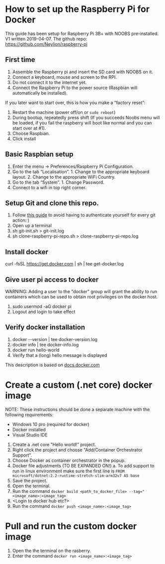 # How to set up the Raspberry Pi for Docker
This guide has been setup for Raspberry Pi 3B+ with NOOBS pre-installed. V1 written 2019-04-07.
The github repo: https://github.com/Neylion/raspberry-pi

## First time
1. Assemble the Raspberry pi and insert the SD card with NOOBS on it.
2. Connect a keyboard, mouse and screen to the RPI.
3. Do not connect it to the internet yet.
4. Connect the Raspberry Pi to the power source (Raspbian will automatically be installed).

If you later want to start over, this is how you make a “factory reset”:

1. Restart the machine (power off/on or `sudo reboot`)
2. During bootup, repeatedly press shift (If you succeeds Noobs menu will be loaded, if you fail the raspberry will boot like normal and you can start over at #1).
3. Choose Raspbian.
4. Click install

## Basic Raspbian setup
1. Enter the menu -> Preferences/Raspberry Pi Configuration.
  1. Go to the tab “Localisation”.
    1. Change to the appropriate keyboard layout.
    2. Change to the appropriate WiFi Country.
  2. Go to the tab “System”.
    1. Change Password.
2. Connect to a wifi in top right corner.

## Setup Git and clone this repo.
1. Follow [this guide](https://stackoverflow.com/questions/8588768/how-do-i-avoid-the-specification-of-the-username-and-password-at-every-git-push) to avoid having to authenticate yourself for every git action: )
2. Open up a terminal
3. sh git-init.sh > git-init.log
4. sh clone-raspberry-pi-repo.sh > clone-raspberry-pi-repo.log

## Install docker

curl -fsSL https://get.docker.com | sh | tee get-docker.log

## Give user pi access to docker

WARNING: Adding a user to the "docker" group will grant the ability to run containers which can be used to obtain root privileges on the docker host.

1. sudo usermod -aG docker pi
2. Logout and login to take effect

## Verify docker installation

1. docker --version | tee docker-version.log
2. docker info | tee docker-info.log
2. docker run hello-world
3. Verify that a (long) hello message is displayed

This description is based on [docs.docker.com](https://docs.docker.com/get-started/)

# Create a custom (.net core) docker image
NOTE: These instructions should be done a separate machine with the following requirements:
- Windows 10 pro (required for docker)
- Docker installed
- Visual Studio IDE

1. Create a .net core "Hello world!" project.
2. Right click the project and choose "Add/Container Orchestrator Support".
3. Choose Docker as container orchestrator in the popup.
4. Docker file adjustments (TO BE EXPANDED ON!)
  a. To add support to run in linux environment make sure the first line is ``FROM microsoft/dotnet:2.2-runtime-stretch-slim-arm32v7 AS base``
5. Save the project.
6. Open the terminal.
7. Run the command ``docker build <path_to_docker_file> --tag="<image_name>:<image_tag>``
8. <Login to docker hub etc?>
9. Run the command ``docker push <image_name>:<image_tag>``

# Pull and run the custom docker image

1. Open the the terminal on the rasberry.
2. Enter the command ``docker run <image_name>:<image_tag>``

## 
